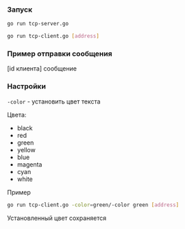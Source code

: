 ### Запуск

```bash 
go run tcp-server.go
```

```bash 
go run tcp-client.go [address]
```

### Пример отправки сообщения

[id клиента] сообщение

### Настройки

```-color``` - установить цвет текста <br>

Цвета:
* black
* red
* green
* yellow
* blue
* magenta
* cyan
* white

Пример 
``` bash
go run tcp-client.go -color=green/-color green [address] 
```

Установленный цвет сохраняется

